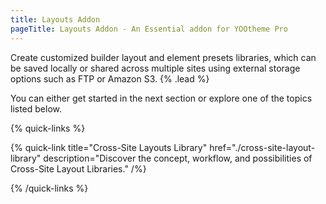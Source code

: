 ```yaml
---
title: Layouts Addon
pageTitle: Layouts Addon - An Essential addon for YOOtheme Pro
---
```


Create customized builder layout and element presets libraries, which can be saved locally or shared across multiple sites using external storage options such as FTP or Amazon S3. {% .lead %}

You can either get started in the next section or explore one of the topics listed below.

{% quick-links %}

{% quick-link title="Cross-Site Layouts Library" href="./cross-site-layout-library" description="Discover the concept, workflow, and possibilities of Cross-Site Layout Libraries." /%}

{% /quick-links %}
